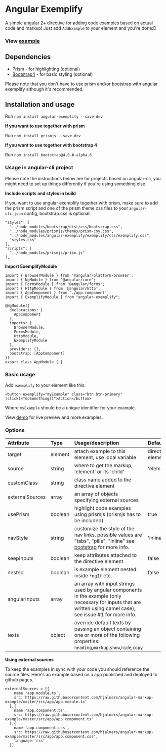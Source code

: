 # Angular Exemplify

A simple angular 2+ directive for adding code examples based on actual code and markup! Just add `AddExample` to your element and you're done:D

### View [example](https://hjalmers.github.io/angular-exemplify/)

## Dependencies
- [Prism](http://prismjs.com/) - for highlighting (optional)
- [Bootstrap4](https://v4-alpha.getbootstrap.com/) - for basic styling (optional)

Please note that you don't have to use prism and/or bootstrap with angular exemplify although it's recommended.

## Installation and usage

Run `npm install angular-exemplify --save-dev`

**If you want to use together with prism**

Run `npm install prismjs --save-dev`

**If you want to use together with bootstrap 4**

Run `npm install bootstrap@4.0.0-alpha.6`

### Usage in angular-cli project
Please note the instructions below are for projects based on angular-cli, you might need to set up things differently if you're using something else.

**Include scripts and styles in build**

If you want to use angular exemplify together with prism, make sure to add the prism script and one of the prism theme css files to your `angular-cli.json` config, bootstrap.css is optional:

```
"styles": [
  "../node_modules/bootstrap/dist/css/bootstrap.css",
  "../node_modules/prismjs/themes/prism-coy.css",
  "../node_modules/angular-exemplify/exemplify/css/exemplify.css",
  "styles.css"
],
"scripts": [
  "../node_modules/prismjs/prism.js"
],
```

**Import ExemplifyModule**
```
import { BrowserModule } from '@angular/platform-browser';
import { NgModule } from '@angular/core';
import { FormsModule } from '@angular/forms';
import { HttpModule } from '@angular/http';
import { AppComponent } from './app.component';
import { ExemplifyModule } from "angular-exemplify";

@NgModule({
  declarations: [
    AppComponent
  ],
  imports: [
    BrowserModule,
    FormsModule,
    HttpModule,
    ExemplifyModule
  ],
  providers: [],
  bootstrap: [AppComponent]
})
export class AppModule { }
```

### Basic usage
Add `exemplify` to your element like this:
```
<button exemplify="myExample" class="btn btn-primary" (click)="doSomething()">Action</button>
```

Where `myExample` should be a unique identifier for your example.

View [demo](https://hjalmers.github.io/angular-exemplify/) for live preview and more examples.

### Options

| Attribute       | Type    | Usage/description                                                                                                                                                     | Default           |
|:----------------|:--------|:----------------------------------------------------------------------------------------------------------------------------------------------------------------------|:------------------|
| target          | element | attach example to this element, use local variable                                                                                                                    | directive element |
| source          | string  | where to get the markup, 'element' or its 'child'                                                                                                                     | 'element'         |
| customClass     | string  | class name added to the directive element                                                                                                                             |                   |
| externalSources | array   | an array of objects specifying external sources                                                                                                                       |                   |
| usePrism        | boolean | highlight code examples using prismjs (prismjs has to be included)                                                                                                    | true              |
| navStyle        | string  | customize the style of the nav links, possible values are "tabs", "pills", "inline" see [bootstrap](http://v4-alpha.getbootstrap.com/components/navs/) for more info. | 'inline'          |
| keepInputs      | boolean | keep attributes attached to the directive element                                                                                                                     | false             |
| nested          | boolean | is example element nested inside `*ngIf` etc.                                                                                                                         | false             |
| angularInputs   | array   | an array with input strings used by angular components in the example (only necessary for inputs that are written using camel case), see issue #1 for more info.      |                   |
| texts           | object  | override default texts by passing an object containing one or more of the following properties: `heading`,`markup`,`show`,`hide`,`copy`                               |                   |


**Using external sources**

To keep the examples in sync with your code you should reference the source files. Here's an example based on a app published and deployed to github pages.

```
externalSources = [{
    name:'app.module.ts',
    src:'https://raw.githubusercontent.com/hjalmers/angular-markup-example/master/src/app/app.module.ts'
  },{
    name:'app.component.ts',
    src:'https://raw.githubusercontent.com/hjalmers/angular-markup-example/master/src/app/app.component.ts'
  },{
    name:'app.component.css',
    src:'https://raw.githubusercontent.com/hjalmers/angular-markup-example/master/src/app/app.component.css',
    language:'css'
  }]
```
